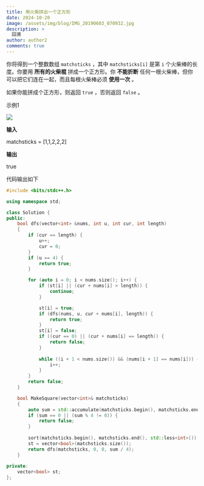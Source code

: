 ```yaml
---
title: 用火柴拼出一个正方形
date: 2024-10-20
image: /assets/img/blog/IMG_20190603_070932.jpg
description: >
  回溯
author: author2
comments: true
---
```


你将得到一个整数数组 `matchsticks` ，其中 `matchsticks[i]` 是第 `i` 个火柴棒的长度。你要用 **所有的火柴棍** 拼成一个正方形。你 **不能折断** 任何一根火柴棒，但你可以把它们连在一起，而且每根火柴棒必须 **使用一次** 。

如果你能拼成个正方形，则返回 `true` ，否则返回 `false` 。

示例1

![](https://assets.leetcode.com/uploads/2021/04/09/matchsticks1-grid.jpg)

**输入**

<p>matchsticks = [1,1,2,2,2]</p>

**输出**

<p>true</p>

代码输出如下

```c++
#include <bits/stdc++.h>

using namespace std;

class Solution {
public:
    bool dfs(vector<int> &nums, int u, int cur, int length)
    {
        if (cur == length) {
            u++;
            cur = 0;
        }
        if (u == 4) {
            return true;
        }

        for (auto i = 0; i < nums.size(); i++) {
            if (st[i] || (cur + nums[i] > length)) {
                continue;
            }

            st[i] = true;
            if (dfs(nums, u, cur + nums[i], length)) {
                return true;
            }
            st[i] = false;
            if ((cur == 0) || (cur + nums[i] == length)) {
                return false;
            }
            
            while ((i + 1 < nums.size()) && (nums[i + 1] == nums[i])) {
                i++;
            }
        }
        return false;
    }

    bool MakeSquare(vector<int>& matchsticks)
    {
        auto sum = std::accumulate(matchsticks.begin(), matchsticks.end(), 0);
        if (sum == 0 || (sum % 4 != 0)) {
            return false;
        }
        
        sort(matchsticks.begin(), matchsticks.end(), std::less<int>());
        st = vector<bool>(matchsticks.size());
        return dfs(matchsticks, 0, 0, sum / 4);
    }
    
private:
    vector<bool> st;
};
```

